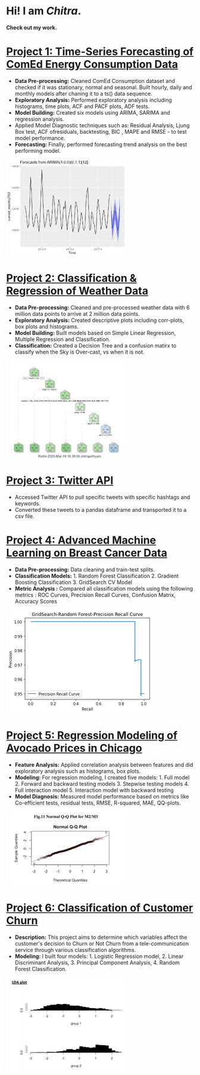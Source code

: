 # Hi! I am **_Chitra_**.

**Check out my work.**

# [Project 1: Time-Series Forecasting of ComEd Energy Consumption Data](https://github.com/ChitraPirthyani/DataNerd/blob/master/Time%20series%20Analysis-%20ComEd.R)
* **Data Pre-processing:** Cleaned ComEd Consumption dataset and checked if it was stationary, normal and seasonal.
Built hourly, daily and monthly models after chaning it to a ts() data sequence.
* **Exploratory Analysis:** Performed exploratory analysis including histograms, time plots, ACF and PACF plots, ADF tests.
* **Model Building:** Created six models using ARIMA, SARIMA and regression analysis. 
* Applied Model Diagnostic techniques such as: Residual Analysis, Ljung Box test, ACF ofresiduals, backtesting, BIC , MAPE and RMSE - to test model performance. 
* **Forecasting:** Finally, performed forecasting trend analysis on the best performing model. 

![](/images/Picture1.png)

# [Project 2: Classification & Regression of Weather Data](https://github.com/ChitraPirthyani/DataNerd/blob/master/DSC441%20Weather%20data%20Decision%20Trees.R)
* **Data Pre-processing:** Cleaned and pre-processed weather data with 6 million data points to arrive at 2 million data points.
* **Exploratory Analysis:** Created descriptive plots including corr-plots, box plots and histograms.
* **Model Building:** Built models based on Simple Linear Regression, Multiple Regression and Classification.
* **Classification:** Created a Decision Tree and a confusion matirx to classify when the Sky is Over-cast, vs when it is not. 

![](/images/Picture3.png)


# [Project 3: Twitter API](https://github.com/ChitraPirthyani/DataNerd/blob/master/TwitterAPI.py)
* Accessed Twitter API to pull specific tweets with specific hashtags and keywords.
* Converted these tweets to a pandas dataframe and transported it to a csv file. 

# [Project 4: Advanced Machine Learning on Breast Cancer Data](https://github.com/ChitraPirthyani/DataNerd/blob/master/Advanced%20Machine%20Learning%20-%201.ipynb)
* **Data Pre-processing:** Data cleaning and train-test splits.
* **Classification Models:** 1. Random Forest Classification
                             2. Gradient Boosting Classification
                             3. GridSearch CV Model
* **Metric Analysis :** Compared all classification models using the following metrics : ROC Curves, Precision Recall Curves, Confusion Matrix, Accuracy Scores

![](/images/picture5.png)

# [Project 5: Regression Modeling of Avocado Prices in Chicago](https://github.com/ChitraPirthyani/DataNerd/blob/master/Avocado%20-%20v2.R)
* **Feature Analysis:** Applied correlation analysis between features and did exploratory analysis such as histograms, box plots.
* **Modeling:** For regression modeling, I created five models: 
                1. Full model
                2. Forward and backward testing models
                3. Stepwise testing models
                4. Full interaction model
                5. Interaction model with backward testing
* **Model Diagnosis:** Measured model performance based on metrics like Co-efficient tests, residual tests, RMSE, R-squared, MAE, QQ-plots. 

![](/images/picture8.png)

# [Project 6: Classification of Customer Churn](https://github.com/ChitraPirthyani/DataNerd/blob/master/Classification.R)
* **Description:** This project aims to determine which variables affect the customer's decision to Churn or Not Churn from a tele-communication service through various classification algorithms.
* **Modeling:** I built four models: 1. Logistic Regression model, 2. Linear Discriminant Analysis, 3. Principal Component Analysis, 4. Random Forest Classification.

![](/images/picture7.png)



